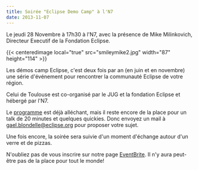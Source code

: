 ```yaml
---
title: Soirée "Eclipse Demo Camp" à l'N7
date: 2013-11-07
---
```


Le jeudi 28 Novembre à 17h30 à l'N7, avec la présence de Mike Milinkovich,
Directeur Executif de la Fondation Eclipse.

{{< centeredimage local="true" src="smileymike2.jpg" width="87" height="114" >}} 

Les démos camp Eclipse, c'est deux fois par an (en juin et en novembre) une
série d'événement pour rencontrer la communauté Eclipse de votre région.

Celui de Toulouse est co-organisé par le JUG et la fondation Eclipse et hébergé
par l'N7.

Le [programme](http://wiki.eclipse.org/Eclipse_DemoCamps_November_2013/Toulouse#Line-up)
est déjà alléchant, mais il reste encore de la place pour un talk de 20 minutes
et quelques quickies. Donc envoyez un mail à gael.blondelle@eclipse.org pour
proposer votre sujet.

Une fois encore, la soirée sera suivie d'un moment d'échange autour d'un verre
et de pizzas.

N'oubliez pas de vous inscrire sur notre page [EventBrite](https://www.eventbrite.com/event/9199322421).
Il n'y aura peut-être pas de la place pour tout le monde!
